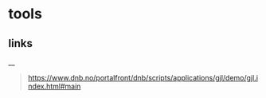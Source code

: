 # tools



## links
__

> https://www.dnb.no/portalfront/dnb/scripts/applications/gjl/demo/gjl.index.html#main

